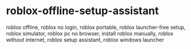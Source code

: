 # roblox-offline-setup-assistant
roblox offline, roblox no login, roblox portable, roblox launcher-free setup, roblox simulator, roblox pc no browser, install roblox manually, roblox without internet, roblox setup assistant, roblox windows launcher
